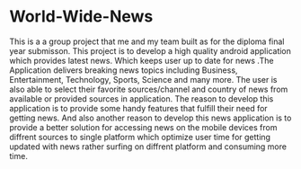 # World-Wide-News
This is a a group project that me and my team built as for the diploma final year submisson.
This project is to develop a high quality android application which provides latest news. Which keeps user up to date for news .The Application delivers breaking news topics including Business, Entertainment, Technology, Sports, Science and many more. The user is also able to select their favorite sources/channel and country of news from available or provided sources in application. The reason to develop this application is to provide some handy features that fulfill their need for getting news. And also another reason to develop this news application is to provide a better solution for accessing news on the mobile devices from diffrent sources to single platform which optimize user time for getting updated with news rather surfing on diffrent platform and consuming more time.

